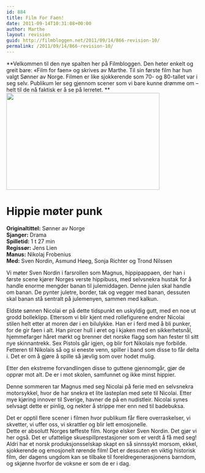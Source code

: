 ```yaml
---
id: 884
title: Film For Faen!
date: 2011-09-14T10:31:08+00:00
author: Marthe
layout: revision
guid: http://filmbloggen.net/2011/09/14/866-revision-10/
permalink: /2011/09/14/866-revision-10/
---
```

**Velkommen til den nye spalten her på Filmbloggen. Den heter enkelt og greit bare: &laquo;Film for faen&raquo; og skrives av Marthe. Til sin første film har hun valgt Sønner av Norge. Filmen er like sjokkerende som 70- og 80-tallet var i seg selv. Publikum ler seg gjennom scener som vi bare kunne drømme om &#8211; helt til de nå faktisk er å se på lerretet. **  
<a href="http://filmbloggen.net/2011/09/14/film-for-faen/s_nner_av_norge_513895m/" rel="attachment wp-att-881"><img class="alignnone size-large wp-image-881" src="http://filmbloggen.net/wp-content/uploads//2011/09/s_nner_av_norge_513895m-620x413.jpg" alt="" width="400" height="253" /></a>

# **Hippie møter punk**

**Originaltittel:** Sønner av Norge  
**Sjanger:** Drama  
**Spilletid:** 1 t 27 min  
**Regissør:** Jens Lien  
**Manus:** Nikolaj Frobenius  
**Med:** Sven Nordin, Asmund Høeg, Sonja Richter og Trond Nilssen

Vi møter Sven Nordin i farsrollen som Magnus, hippipappaen, der han i første scene kjører Norges verste hippibuss, med selvsnekra hustak for å handle enorme mengder banan til julemiddagen. Denne julen skal handle om banan. De pynter juletre, border, tak og vegger med banan, dessuten skal banan stå sentralt på julemenyen, sammen med kalkun.

Eldste sønnen Nicolai er på dette tidspunkt en uskyldig gutt, med en noe ut grodd bolleklipp. Ettersom vi blir kjent med rollefigurene endrer Nicolai stilen helt etter at moren dør i en bilulykke. Han er i ferd med å bli punker, for de gir faen i alt. Han pircer hull i øret og i kjaken med en sikkerhetsnål, hjemmefarger håret mørkt og brenner det norske flagg som han fester til sitt nye skinnantrekk. Sex Pistols går igjen, og blir fort Nikolais nye forbilde. Fetteren til Nikolais så og si eneste venn, spiller i band som disse to får delta i. Det er om å gjøre å spille så jævlig som over hodet mulig.

Etter den ekstreme forvandlingen disse to guttene gjennomgår, gjør de opprør mot alt. De er i mot skolen, samfunnet og ikke minst hippier.

Denne sommeren tar Magnus med seg Nicolai på ferie med en selvsnekra motorsykkel, hvor de har snekra et lite lasteplan med sete til Nicolai. Etter mye kjøring innover til Sverige, havner de på en nudistleir. Nicolai synes selvsagt dette er pinlig, og nekter å strippe mer enn ned til badebuksa.

Det er opptil flere scener i filmen hvor publikum får flere overraskelser, vi skvetter, vi uffer oss, vi skrattler og blir lett emosjonelle.  
Dette er absolutt Norges tøffeste film. Norge elsker Sven Nordin. Det gjør vi her også. Det er ufattelige skuespillprestasjoner som er verdt å få med seg! Aldri har et norsk produksjonsselskap skapt en så sinnssykt morsom, ekkel, sjokkerende og emosjonelt rørende film! Det er dessuten en viktig historisk film, der dagens ungdom kan se tilbake til foreldregenerasjonens barndom, og skjønne hvorfor de voksne er som de er i dag.